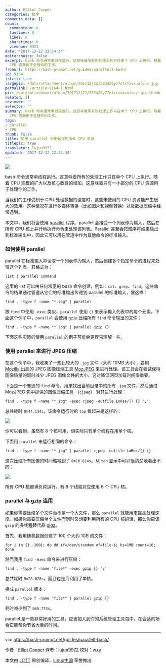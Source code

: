 ```yaml
---
author: Elliot Cooper
categories: 技术
comments_data: []
count:
  commentnum: 0
  favtimes: 4
  likes: 0
  sharetimes: 0
  viewnum: 9321
date: '2017-12-22 22:34:34'
editorchoice: false
excerpt: bash 命令通常单线程运行。这意味着所有的处理工作只在单个 CPU 上执行。随着 CPU 规模的扩大以及核心数目的增加，这意味着只有一小部分的
  CPU 资源用于处理你的工作。
fromurl: https://bash-prompt.net/guides/parallell-bash/
id: 9164
islctt: true
largepic: /data/attachment/album/201712/22/223428y77ofxfxvxuufcuv.jpg
permalink: /article-9164-1.html
pic: /data/attachment/album/201712/22/223428y77ofxfxvxuufcuv.jpg.thumb.jpg
related: []
reviewer: ''
selector: ''
summary: bash 命令通常单线程运行。这意味着所有的处理工作只在单个 CPU 上执行。随着 CPU 规模的扩大以及核心数目的增加，这意味着只有一小部分的
  CPU 资源用于处理你的工作。
tags:
- parallel
- CPU
thumb: false
title: 使用 parallel 利用起你的所有 CPU 资源
titlepic: true
translator: lujun9972
updated: '2017-12-22 22:34:34'
---
```


![](/data/attachment/album/201712/22/223428y77ofxfxvxuufcuv.jpg)


bash 命令通常单线程运行。这意味着所有的处理工作只在单个 CPU 上执行。随着 CPU 规模的扩大以及核心数目的增加，这意味着只有一小部分的 CPU 资源用于处理你的工作。


当我们的工作受制于 CPU 处理数据的速度时，这些未使用的 CPU 资源能产生很大的效用。这种情况在进行多媒体转换（比如图片和视频转换）以及数据压缩中经常遇到。


本文中，我们将会使用 [parallel](https://www.gnu.org/software/parallel/) 程序。parallel 会接受一个列表作为输入，然后在所有 CPU 核上并行地执行命令来处理该列表。Parallel 甚至会按顺序将结果输出到标准输出中，因此它可以用在管道中作为其他命令的标准输入。


### 如何使用 parallel


parallel 在标准输入中读取一个列表作为输入，然后创建多个指定命令的进程来处理这个列表，其格式为：



```
list | parallel command

```

这里的 list 可以由任何常见的 bash 命令创建，例如：`cat`、`grep`、`find`。这些命令的结果通过管道从它们的标准输出传递到 parallel 的标准输入，像这样：



```
find . -type f -name "*.log" | parallel

```

跟 `find` 中使用 `-exec` 类似，`parallel` 使用 `{}` 来表示输入列表中的每个元素。下面这个例子中，`parallel` 会使用 `gzip` 压缩所有 `find` 命令输出的文件：



```
find . -type f -name "*.log" | parallel gzip {}

```

下面这些实际的使用 `parallel` 的例子可能会更容易理解一些。


### 使用 parallel 来进行 JPEG 压缩


在这个例子中，我收集了一些比较大的 `.jpg` 文件（大约 10MB 大小），要用 [Mozilla](https://www.mozilla.org/) 出品的 JPEG 图像压缩工具 [MozJPEG](https://github.com/mozilla/mozjpeg) 来进行处理。该工具会在尝试保持图像质量的同时减少 JPEG 图像文件的大小。这对降低网页加载时间很重要。


下面是一个普通的 `find` 命令，用来找出当前目录中的所有 `.jpg` 文件，然后通过 MozJPEG 包中提供的图像压缩工具 （`cjpeg`） 对其进行处理：



```
find . -type f -name "*.jpg" -exec cjpeg -outfile LoRes/{} {} ';'

```

总共耗时 `0m44.114s`。该命令运行时的 `top` 看起来是这样的：


![](/data/attachment/album/201712/22/223442u13nq87a61an9z9q.png)


你可以看到，虽然有 8 个核可用，但实际只有单个线程在用单个核。


下面用 `parallel` 来运行相同的命令：



```
find . -type f -name "*.jpg" | parallel cjpeg -outfile LoRes/{} {}

```

这次压缩所有图像的时间缩减到了 `0m10.814s`。从 `top` 显示中可以很清楚地看出不同：


![](/data/attachment/album/201712/22/223519h7n30u47omdqhzmu.png)


所有 CPU 核都满负荷运行，有 8 个线程对应使用 8 个 CPU 核。


### parallel 与 gzip 连用


如果你需要压缩多个文件而不是一个大文件，那么 `parallel` 就能用来提高处理速度。如果你需要压缩单个文件而同时又想要利用所有的 CPU 核的话，那么你应该 `gzip` 的多线程替代品 [pigz](https://zlib.net/pigz/)。


首先，我用随机数据创建了 100 个大约 1GB 的文件：



```
for i in {1..100}; do dd if=/dev/urandom of=file-$i bs=1MB count=10; done

```

然而我用 `find -exec` 命令来进行压缩：



```
find . -type f -name "file*" -exec gzip {} ';'

```

总共耗时 `0m28.028s`，而且也是只利用了单核。


换成 `parallel` 版本：



```
find . -type f -name "file*" | parallel gzip {}

```

耗时减少到了 `0m5.774s`。


parallel 是一款非常好用的工具，应该加入到你的系统管理工具包中，在合适的场合它能帮你节省大量的时间。




---


via: <https://bash-prompt.net/guides/parallell-bash/>


作者：[Elliot Cooper](https://bash-prompt.net/about) 译者：[lujun9972](https://github.com/lujun9972) 校对：[wxy](https://github.com/wxy)


本文由 [LCTT](https://github.com/LCTT/TranslateProject) 原创编译，[Linux中国](https://linux.cn/) 荣誉推出